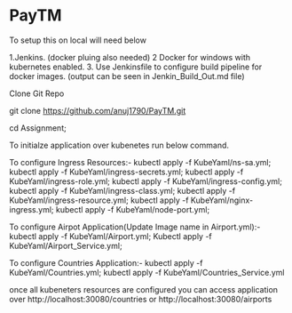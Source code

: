 # PayTM


To setup this on local will need below 

1.Jenkins. (docker pluing also needed)
2 Docker for windows with kubernetes enabled.
3. Use Jenkinsfile to configure build pipeline for docker images. (output can be seen in Jenkin_Build_Out.md file)

Clone Git Repo

git clone https://github.com/anuj1790/PayTM.git

cd Assignment;

To initialze application over kubenetes run below command.

To configure Ingress Resources:-
kubectl apply -f KubeYaml/ns-sa.yml;
kubectl apply -f KubeYaml/ingress-secrets.yml;
kubectl apply -f KubeYaml/ingress-role.yml;
kubectl apply -f KubeYaml/ingress-config.yml;
kubectl apply -f KubeYaml/ingress-class.yml;
kubectl apply -f KubeYaml/ingress-resource.yml;
kubectl apply -f KubeYaml/nginx-ingress.yml;
kubectl apply -f KubeYaml/node-port.yml; 

To configure Airpot Application(Update Image name in Airport.yml):-
kubectl apply -f KubeYaml/Airport.yml;
Kubectl apply -f KubeYaml/Airport_Service.yml;

To configure Countries Application:-
kubectl apply -f KubeYaml/Countries.yml;
kubectl apply -f KubeYaml/Countries_Service.yml

once all kubeneters resources are configured you can access application over 
http://localhost:30080/countries or http://localhost:30080/airports

